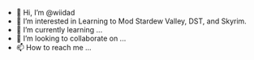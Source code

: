 - 👋 Hi, I’m @wiidad
- 👀 I’m interested in Learning to Mod Stardew Valley, DST, and Skyrim.
- 🌱 I’m currently learning ...
- 💞️ I’m looking to collaborate on ...
- 📫 How to reach me ...

<!---
wiidad/wiidad is a ✨ special ✨ repository because its `README.md` (this file) appears on your GitHub profile.
You can click the Preview link to take a look at your changes.
--->

